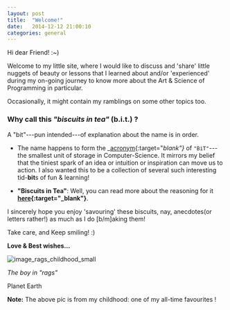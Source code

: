 ```yaml
---
layout: post
title:  "Welcome!"
date:   2014-12-12 21:00:10
categories: general
---
```


Hi dear Friend! :~)

Welcome to my little site, where I would like to discuss and 'share' little nuggets of beauty or lessons that I learned about and/or 'experienced' during my on-going journey to know more about the Art & Science of Programming in particular.

Occasionally, it might contain my ramblings on some other topics too.

### Why call this _"biscuits in tea"_ (b.i.t.) ?

A "bit"---pun intended---of explanation about the name is in order.

+ The name happens to form the _[acronym][link_acronym_meaning]{:target="_blank"}_ of `"BiT"`---the smallest unit of storage in Computer-Science. It mirrors my belief that the tiniest spark of an idea or intuition or inspiration can move us to action. I also wanted this to be a collection of several such interesting tid-**bit**s of fun & learning!

+ **"Biscuits in Tea"**: Well, you can read more about the reasoning for it **[here]({{site.url}}/about){:target="_blank"}**.

I sincerely hope you enjoy 'savouring' these biscuits, nay, anecdotes(or letters rather!) as much as I do [b/m]aking them!

Take care, and Keep smiling! :)

**Love & Best wishes...**

![image_rags_childhood_small]({{site.url}}/assets/images/boy_in_rags_small.png)

_The boy in "rags"_

Planet Earth

**Note:** The above pic is from my childhood: one of my all-time favourites !

[link_personal_blog]:   http://ragsoverriches.blogspot.in
[link_medium]:  http://medium.com
[link_medium_story_ramanujan]:  http://bit.ly/1DlRi5m
[link_acronym_meaning]: http://www.thefreedictionary.com/acronym
